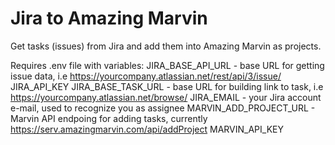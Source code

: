 # Jira to Amazing Marvin

Get tasks (issues) from Jira and add them into Amazing Marvin as projects.

Requires .env file with variables:
JIRA_BASE_API_URL - base URL for getting issue data, i.e https://yourcompany.atlassian.net/rest/api/3/issue/
JIRA_API_KEY
JIRA_BASE_TASK_URL - base URL for building link to task, i.e https://yourcompany.atlassian.net/browse/
JIRA_EMAIL - your Jira account e-mail, used to recognize you as assignee
MARVIN_ADD_PROJECT_URL - Marvin API endpoing for adding tasks, currently https://serv.amazingmarvin.com/api/addProject
MARVIN_API_KEY
